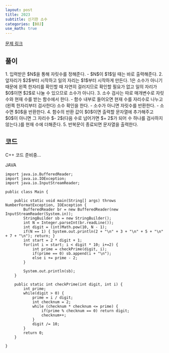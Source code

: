 ```yaml
---
layout: post
title: 2023
subtitle: 신기한 소수
categories: [BOJ]
use_math: true
---
```


[문제 링크](https://www.acmicpc.net/problem/2023)

<h2 class="section-heading">풀이</h2>
1. 입력받은 $N$을 통해 자릿수를 정해준다.
    - $N$이 $1$일 때는 바로 출력해준다.
2. 앞자리가 $2$부터 시작하고 일의 자리는 $1$부터 시작하게 만든다. 1은 소수가 아니기 때문에 왼쪽 한자리를 확인할 때 자연히 걸러지므로 확인할 필요가 없고 일의 자리가 $0$이면 $2$로 나눌 수 있으므로 소수가 아니다.
3. 소수 검사는 따로 매개변수로 자릿수와 현재 수를 받는 함수에서 한다.
    - 함수 내부로 들어오면 현재 수를 자리수로 나누고(왼쪽 한자리부터 검사한다) 소수 확인을 한다.
        - 소수가 아니면 자릿수를 반환한다. 
        - 소수면 $0$을 반환한다.
4. 함수의 반환 값이 $0$이면 출력할 문자열에 추가해주고 $0$이 아니면 그 자리수 $- 2$(다음 수로 넘어가면 $+ 2$가 되어 수 하나를 검사하지 않는다.)를 현재 수에 더해준다.
5. 반복문이 종료되면 문자열을 출력한다.
<h2 class="section-heading">코드</h2>
C++  
코드 준비중...

JAVA
<pre><code class="java">import java.io.BufferedReader;
import java.io.IOException;
import java.io.InputStreamReader;

public class Main {

	public static void main(String[] args) throws NumberFormatException, IOException {
		BufferedReader br = new BufferedReader(new InputStreamReader(System.in));
		StringBuilder sb = new StringBuilder();
		int N = Integer.parseInt(br.readLine());
		int digit = (int)Math.pow(10, N - 1);
		if(N == 1) { System.out.println(2 + "\n" + 3 + "\n" + 5 + "\n" + 7 + "\n"); return; }
		int start = 2 * digit + 1;
		for(int i = start; i < digit * 10; i+=2) {
			int prime = checkPrime(digit, i);
			if(prime == 0) sb.append(i + "\n");
			else i += prime - 2;
		}
		
		System.out.println(sb);
	}
	
	public static int checkPrime(int digit, int i) {
		int prime;
		while(digit > 0) {
			prime = i / digit;
			int checknum = 2;
			while (checknum * checknum <= prime) {
				if(prime % checknum == 0) return digit;
				checknum++;
			}
			digit /= 10;
		}
		return 0;
	}

}</code></pre>